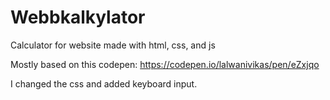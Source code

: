 # Webbkalkylator
Calculator for website made with html, css, and js

Mostly based on this codepen: https://codepen.io/lalwanivikas/pen/eZxjqo

I changed the css and added keyboard input. 
